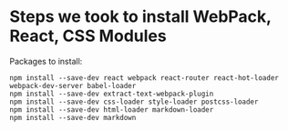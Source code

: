 


# Steps we took to install WebPack, React, CSS Modules

Packages to install:

```
npm install --save-dev react webpack react-router react-hot-loader webpack-dev-server babel-loader
npm install --save-dev extract-text-webpack-plugin
npm install --save-dev css-loader style-loader postcss-loader
npm install --save-dev html-loader markdown-loader
npm install --save-dev markdown
```
